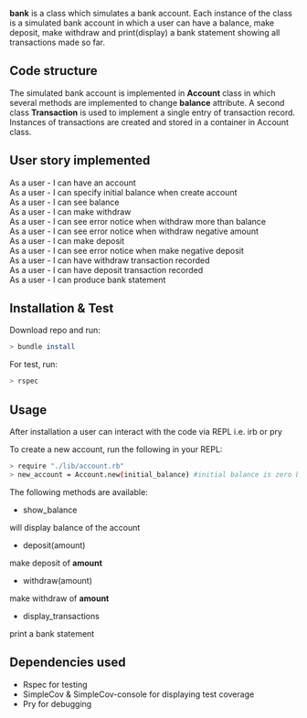 __bank__ is a class which simulates a bank account. Each instance of the class is a simulated bank account in which a user can have a balance, make deposit, make withdraw and print(display) a bank statement showing all transactions made so far.

## Code structure

The simulated bank account is implemented in __Account__ class in which several methods are implemented to change __balance__ attribute. A second class __Transaction__ is used to implement a single entry of transaction record. Instances of transactions are created and stored in a container in Account class.

## User story implemented

As a user - I can have an account  
As a user - I can specify initial balance when create account  
As a user - I can see balance  
As a user - I can make withdraw  
As a user - I can see error notice when withdraw more than balance  
As a user - I can see error notice when withdraw negative amount  
As a user - I can make deposit  
As a user - I can see error notice when make negative deposit  
As a user - I can have withdraw transaction recorded  
As a user - I can have deposit transaction recorded  
As a user - I can produce bank statement

## Installation & Test

Download repo and run:
```bash
> bundle install
```
For test, run:
```bash
> rspec
```
## Usage

After installation a user can interact with the code via REPL i.e. irb or pry

To create a new account, run the following in your REPL:
```bash
> require "./lib/account.rb"
> new_account = Account.new(initial_balance) #initial balance is zero by default
```
The following methods are available:

- show_balance

will display balance of the account

- deposit(amount)

make deposit of __amount__

- withdraw(amount)

make withdraw of __amount__

- display_transactions

print a bank statement

## Dependencies used

- Rspec for testing
- SimpleCov & SimpleCov-console for displaying test coverage
- Pry for debugging

